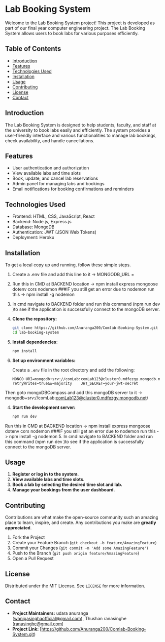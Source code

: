 # Lab Booking System

Welcome to the Lab Booking System project! This project is developed as part of our final year computer engineering project. The Lab Booking System allows users to book labs for various purposes efficiently.

## Table of Contents

- [Introduction](#introduction)
- [Features](#features)
- [Technologies Used](#technologies-used)
- [Installation](#installation)
- [Usage](#usage)
- [Contributing](#contributing)
- [License](#license)
- [Contact](#contact)

## Introduction

The Lab Booking System is designed to help students, faculty, and staff at the university to book labs easily and efficiently. The system provides a user-friendly interface and various functionalities to manage lab bookings, check availability, and handle cancellations.

## Features

- User authentication and authorization
- View available labs and time slots
- Book, update, and cancel lab reservations
- Admin panel for managing labs and bookings
- Email notifications for booking confirmations and reminders

## Technologies Used

- Frontend: HTML, CSS, JavaScript, React
- Backend: Node.js, Express.js
- Database: MongoDB
- Authentication: JWT (JSON Web Tokens)
- Deployment: Heroku

## Installation

To get a local copy up and running, follow these simple steps.
1.	Create a .env file and add this line to it -> MONGODB_URL = 
2.	Run this in CMD at BACKEND location -> npm install express mongoose dotenv cors nodemon
###IF you still get an error due to nodemon run this -> npm install -g nodemon
4.	In cmd navigate to BACKEND folder and run this command (npm run dev )to see if the application is successfully connect to the mongoDB server.

1. **Clone the repository:**

    ```bash
    git clone https://github.com/Anuranga200/Comlab-Booking-System.git
    cd lab-booking-system
    ```

2. **Install dependencies:**

    ```bash
    npm install
    ```

3. **Set up environment variables:**

    Create a `.env` file in the root directory and add the following:

    ```env
    MONGO_URI=mongodb+srv://comLab:comLab123@cluster0.mdfezgy.mongodb.net/comLabBooking?retryWrites=true&w=majority    JWT_SECRET=your-jwt-secret
    ```
Then goto mongoDBCompass and add this mongoDB server to it -> mongodb+srv://comLab:comLab123@cluster0.mdfezgy.mongodb.net/


4. **Start the development server:**

    ```bash
    npm run dev
    ```
Run this in CMD at BACKEND location -> npm install express mongoose dotenv cors nodemon
###IF you still get an error due to nodemon run this -> npm install -g nodemon
5.	In cmd navigate to BACKEND folder and run this command (npm run dev )to see if the application is successfully connect to the mongoDB server.


## Usage

1. **Register or log in to the system.**
2. **View available labs and time slots.**
3. **Book a lab by selecting the desired time slot and lab.**
4. **Manage your bookings from the user dashboard.**

## Contributing

Contributions are what make the open-source community such an amazing place to learn, inspire, and create. Any contributions you make are **greatly appreciated**.

1. Fork the Project
2. Create your Feature Branch (`git checkout -b feature/AmazingFeature`)
3. Commit your Changes (`git commit -m 'Add some AmazingFeature'`)
4. Push to the Branch (`git push origin feature/AmazingFeature`)
5. Open a Pull Request

## License

Distributed under the MIT License. See `LICENSE` for more information.

## Contact

- **Project Maintainers:** udara anuranga (wanigasinghaofficial@gmail.com), Thushan ranasinghe (ranasinghe@gmail.com)
- **Project Link:** [https://github.com/Anuranga200/Comlab-Booking-System.git)
